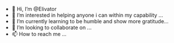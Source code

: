 - 👋 Hi, I’m @Elivator
- 👀 I’m interested in helping anyone i can within my capability ...
- 🌱 I’m currently learning to be humble and show more gratitude...
- 💞️ I’m looking to collaborate on ...
- 📫 How to reach me ...

<!---
Dizzy-Beep/Dizzy-Elivator a ✨ special ✨ repository because its `README.md` (this file) appears on your GitHub profile.
You can click the Preview link to take a look at your changes.
--->

